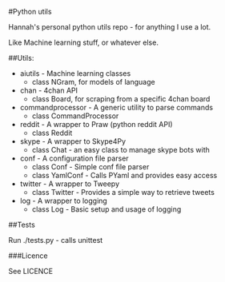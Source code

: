 #Python utils

Hannah's personal python utils repo - for anything I use a lot.

Like Machine learning stuff, or whatever else.

##Utils:
* aiutils - Machine learning classes
  * class NGram, for models of language
* chan - 4chan API
  * class Board, for scraping from a specific 4chan board
* commandprocessor - A generic utility to parse commands
  * class CommandProcessor 
* reddit - A wrapper to Praw (python reddit API)
  * class Reddit
* skype - A wrapper to Skype4Py
  * class Chat - an easy class to manage skype bots with
* conf - A configuration file parser
  * class Conf - Simple conf file parser
  * class YamlConf - Calls PYaml and provides easy access
* twitter - A wrapper to Tweepy
  * class Twitter - Provides a simple way to retrieve tweets
* log - A wrapper to logging
  * class Log - Basic setup and usage of logging

##Tests

Run ./tests.py - calls unittest

###Licence

See LICENCE

